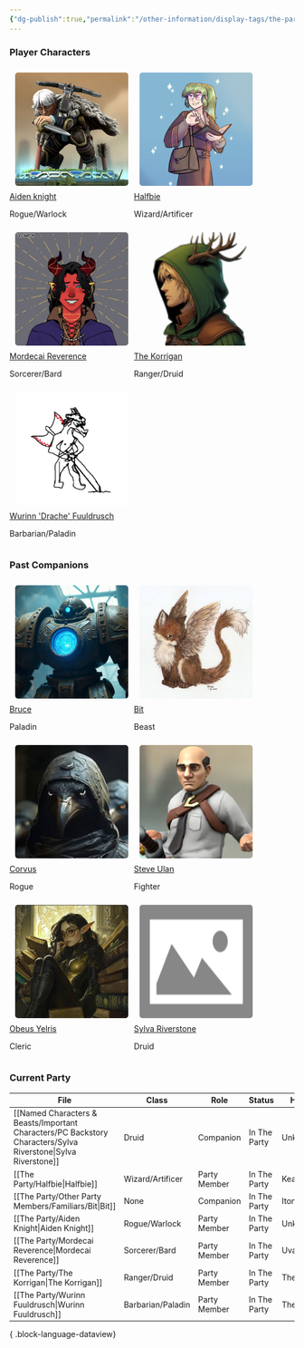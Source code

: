 ```yaml
---
{"dg-publish":true,"permalink":"/other-information/display-tags/the-party/","hideInGraph":true,"updated":"2025-06-30T20:31:10.202+01:00"}
---
```


### Player Characters
<div style="display: flex; flex-wrap: wrap; align-items: left; justify-content: left;">
	<div style="display: flex; flex-direction: column; justify-content: left; align-items:left;">
		<img style="padding: 10px; border-radius: 15px;width:200px;height:200px;" src="https://github.com/isitsamgallon/ashen-new/blob/main/src/site/img/user/Admin/Attachments/AidenKnightWeb.png?raw=true"/>
		<a href="https://www.ashencampaign.xyz/the-party/aiden-knight/">Aiden knight</a>
		<p>Rogue/Warlock</p> 
	</div>
		<div style="display: flex; flex-direction: column; justify-content: left;align-items:left;">
		<img style="padding: 10px; border-radius: 15px;width:200px;height:200px;" src="https://github.com/isitsamgallon/ashen-new/blob/main/src/site/img/user/Admin/Attachments/halfbieWeb.png?raw=true"/>
		<a href="https://www.ashencampaign.xyz/the-party/halfbie/">Halfbie</a>
		<p>Wizard/Artificer</p> 
	</div>
		<div style="display: flex; flex-direction: column; justify-content: left;align-items:left;">
		<img style="padding: 10px; border-radius: 15px;width:200px;height:200px;" src="https://github.com/isitsamgallon/ashen-new/blob/main/src/site/img/user/Admin/Attachments/MordProfilePic.jpg?raw=true"/>
		<a href="https://www.ashencampaign.xyz/the-party/mordecai-reverence/">Mordecai Reverence</a>
		<p>Sorcerer/Bard</p>
	</div>
		<div style="display: flex; flex-direction: column; justify-content: left;align-items:left;">
		<img style="padding: 10px; border-radius: 15px;width:200px;height:200px;" src="https://github.com/isitsamgallon/ashen-new/blob/main/src/site/img/user/Admin/Attachments/KorriganProfilePicWeb.png?raw=true"/>
		<a href="https://www.ashencampaign.xyz/the-party/the-korrigan/">The Korrigan</a>
		<p>Ranger/Druid</p> 
	</div>
		<div style="display: flex; flex-direction: column; justify-content: left;align-items:left;">
		<img style="padding: 10px; border-radius: 15px;width:200px;height:200px;" src="https://github.com/isitsamgallon/ashen-new/blob/main/src/site/img/user/Admin/Attachments/DracheWeb.png?raw=true"/>
		<a href="https://www.ashencampaign.xyz/the-party/wurinn-fuuldrusch/">Wurinn 'Drache' Fuuldrusch</a>
		<p>Barbarian/Paladin</p> 
	</div>
</div>

### Past Companions
<div style="display: flex; flex-wrap: wrap; align-items: left; justify-content: left;">
	<div style="display: flex; flex-direction: column; justify-content: left; align-items:left;">
		<img style="padding: 10px; border-radius: 15px;width:200px;height:200px;" src="https://github.com/isitsamgallon/ashen-new/blob/main/src/site/img/user/Admin/Attachments/BruceWeb.png?raw=true"/>
		<a href="https://www.ashencampaign.xyz/the-party/other-party-members/bruce/">Bruce</a>
		<p>Paladin</p> 
	</div>
		<div style="display: flex; flex-direction: column; justify-content: left;align-items:left;">
		<img style="padding: 10px; border-radius: 15px;width:200px;height:200px;" src="https://github.com/isitsamgallon/ashen-new/blob/main/src/site/img/user/Admin/Attachments/7a9eed1505ff22c614783a731a8bdecc.jpg?raw=true"/>
		<a href="https://www.ashencampaign.xyz/the-party/other-party-members/familiars/bit/">Bit</a>
		<p>Beast</p> 
	</div>
		<div style="display: flex; flex-direction: column; justify-content: left;align-items:left;">
		<img style="padding: 10px; border-radius: 15px;width:200px;height:200px;" src="https://github.com/isitsamgallon/ashen-new/blob/main/src/site/img/user/Admin/Attachments/CorvusWeb.jpg?raw=true"/>
		<a href="https://www.ashencampaign.xyz/the-party/other-party-members/corvus/">Corvus</a>
		<p>Rogue</p>
	</div>
		<div style="display: flex; flex-direction: column; justify-content: left;align-items:left;">
		<img style="padding: 10px; border-radius: 15px;width:200px;height:200px;" src="https://github.com/isitsamgallon/ashen-new/blob/main/src/site/img/user/Admin/Attachments/SteveUlanWeb.png?raw=true"/>
		<a href="https://www.ashencampaign.xyz/the-party/other-party-members/steve-ulan/">Steve Ulan</a>
		<p>Fighter</p> 
	</div>
		<div style="display: flex; flex-direction: column; justify-content: left;align-items:left;">
		<img style="padding: 10px; border-radius: 15px;width:200px;height:200px;" src="https://github.com/isitsamgallon/ashen-new/blob/main/src/site/img/user/Admin/Attachments/Obeus.png?raw=true"/>
		<a href="https://www.ashencampaign.xyz/named-characters-and-beasts/important-characters/obeus-yelris/">Obeus Yelris</a>
		<p>Cleric</p> 
	</div>
		<div style="display: flex; flex-direction: column; justify-content: left;align-items:left;">
		<img style="padding: 10px; border-radius: 15px;width:200px;height:200px;" src="https://github.com/isitsamgallon/ashen-new/blob/main/src/site/img/user/Admin/Attachments/ImagePlaceholder.png?raw=true"/>
		<a href="https://www.ashencampaign.xyz/named-characters-and-beasts/important-characters/pc-backstory-characters/sylva-riverstone/">Sylva Riverstone</a>
		<p>Druid</p> 
	</div>
</div>


### Current Party
| File                                                                                                             | Class             | Role         | Status       | Home Nation     | Home Town       |
| ---------------------------------------------------------------------------------------------------------------- | ----------------- | ------------ | ------------ | --------------- | --------------- |
| [[Named Characters & Beasts/Important Characters/PC Backstory Characters/Sylva Riverstone\|Sylva Riverstone]] | Druid             | Companion    | In The Party | Unknown/Unclear | Unknown/Unclear |
| [[The Party/Halfbie\|Halfbie]]                                                                                | Wizard/Artificer  | Party Member | In The Party | Kearlin Atoll   | Paraton         |
| [[The Party/Other Party Members/Familiars/Bit\|Bit]]                                                          | None              | Companion    | In The Party | Itone           | Uti's Cave      |
| [[The Party/Aiden Knight\|Aiden Knight]]                                                                      | Rogue/Warlock     | Party Member | In The Party | Unknown/Unclear | Unknown/Unclear |
| [[The Party/Mordecai Reverence\|Mordecai Reverence]]                                                          | Sorcerer/Bard     | Party Member | In The Party | Uvam Dynasty    | Yokotori        |
| [[The Party/The Korrigan\|The Korrigan]]                                                                      | Ranger/Druid      | Party Member | In The Party | The Feywilds    | Seelie Court    |
| [[The Party/Wurinn Fuuldrusch\|Wurinn Fuuldrusch]]                                                            | Barbarian/Paladin | Party Member | In The Party | The Tulan Fort  | The Tulan Fort  |

{ .block-language-dataview}
 